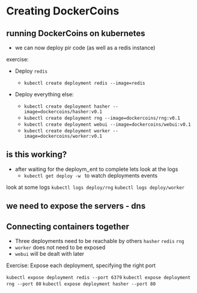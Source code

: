 # Creating DockerCoins

## running DockerCoins on kubernetes
- we can now deploy pir code (as well as a redis instance)

exercise:
- Deploy `redis`
  - `kubectl create deployment redis --image=redis`

- Deploy everything else:
  - `kubectl create deployment hasher --image=dockercoins/hasher:v0.1`
  - `kubectl create deployment rng --image=dockercoins/rng:v0.1`
  - `kubectl create deployment webui --image=dockercoins/webui:v0.1`
  - `kubectl create deployment worker --image=dockercoins/worker:v0.1`


## is this working?
- after waiting for the deploym,,ent to complete lets look at the logs
  - `kubectl get deploy -w ` to watch deployments events

look at some logs
`kubectl logs deploy/rng`
`kubectl logs deploy/worker`


## we need to expose the servers - dns

## Connecting containers together

- Three deployments need to be reachable by others `hasher` `redis` `rng`
- `worker` does not need to be exposed
- `webui` will be dealt with later

Exercise:
Expose each deployment, specifying the right port

`kubectl expose deployment redis --port 6379`
`kubectl expose deployment rng --port 80`
`kubectl expose deployment hasher --port 80`
